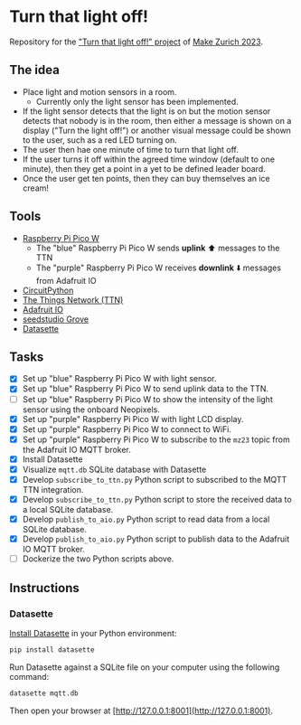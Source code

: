 # Turn that light off!

Repository for the ["Turn that light off!" project](https://now.makezurich.ch/project/90)
of [Make Zurich 2023](https://makezurich.ch/).

## The idea

* Place light and motion sensors in a room.
  * Currently only the light sensor has been implemented.
* If the light sensor detects that the light is on but the motion sensor detects that nobody is in the room, then either a message is shown on a display ("Turn the light off!") or another visual message could be shown to the user, such as a red LED turning on.
* The user then hae one minute of time to turn that light off.
* If the user turns it off within the agreed time window (default to one minute), then they get a point in a yet to be defined leader board.
* Once the user get ten points, then they can buy themselves an ice cream!

## Tools

* [Raspberry Pi Pico W](https://www.raspberrypi.com/documentation/microcontrollers/raspberry-pi-pico.html)
  * The "blue" Raspberry Pi Pico W sends **uplink** ⬆️ messages to the TTN
  * The "purple" Raspberry Pi Pico W receives **downlink** ⬇️ messages from Adafruit IO
* [CircuitPython](https://circuitpython.org/)
* [The Things Network (TTN)](https://www.thethingsnetwork.org/)
* [Adafruit IO](https://io.adafruit.com/)
* [seedstudio Grove](https://wiki.seeedstudio.com/Grove_System/)
* [Datasette](https://datasette.io/)

## Tasks

* [x] Set up "blue" Raspberry Pi Pico W with light sensor.
* [x] Set up "blue" Raspberry Pi Pico W to send uplink data to the TTN.
* [ ] Set up "blue" Raspberry Pi Pico W to show the intensity of the light sensor using the onboard Neopixels.
* [x] Set up "purple" Raspberry Pi Pico W with light LCD display.
* [x] Set up "purple" Raspberry Pi Pico W to connect to WiFi.
* [x] Set up "purple" Raspberry Pi Pico W to subscribe to the `mz23` topic from the Adafruit IO MQTT broker.
* [x] Install Datasette
* [x] Visualize `mqtt.db` SQLite database with Datasette
* [x] Develop `subscribe_to_ttn.py` Python script to subscribed to the MQTT TTN integration.
* [x] Develop `subscribe_to_ttn.py` Python script to store the received data to a local SQLite database.
* [x] Develop `publish_to_aio.py` Python script to read data from a local SQLite database.
* [x] Develop `publish_to_aio.py` Python script to publish data to the Adafruit IO MQTT broker.
* [ ] Dockerize the two Python scripts above.

## Instructions

### Datasette

[Install Datasette](https://docs.datasette.io/en/stable/getting_started.html#using-datasette-on-your-own-computer) in your Python environment:

```bash
pip install datasette
```

Run Datasette against a SQLite file on your computer using the following command:

```bash
datasette mqtt.db
```

Then open your browser at [http://127.0.0.1:8001](http://127.0.0.1:8001).
